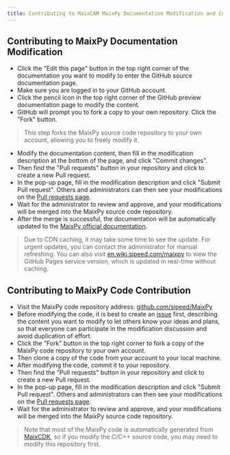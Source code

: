 ```yaml
---
title: Contributing to MaixCAM MaixPy Documentation Modification and Code Contribution
---
```


## Contributing to MaixPy Documentation Modification

* Click the "Edit this page" button in the top right corner of the documentation you want to modify to enter the GitHub source documentation page.
* Make sure you are logged in to your GitHub account.
* Click the pencil icon in the top right corner of the GitHub preview documentation page to modify the content.
* GitHub will prompt you to fork a copy to your own repository. Click the "Fork" button.
> This step forks the MaixPy source code repository to your own account, allowing you to freely modify it.
* Modify the documentation content, then fill in the modification description at the bottom of the page, and click "Commit changes".
* Then find the "Pull requests" button in your repository and click to create a new Pull request.
* In the pop-up page, fill in the modification description and click "Submit Pull request". Others and administrators can then see your modifications on the [Pull requests page](https://github.com/sipeed/MaixPy/pulls).
* Wait for the administrator to review and approve, and your modifications will be merged into the MaixPy source code repository.
* After the merge is successful, the documentation will be automatically updated to the [MaixPy official documentation](https://wiki.sipeed.com/maixpy).
> Due to CDN caching, it may take some time to see the update. For urgent updates, you can contact the administrator for manual refreshing.
> You can also visit [en.wiki.sipeed.com/maixpy](https://en.wiki.sipeed.com/maixpy) to view the GitHub Pages service version, which is updated in real-time without caching.

## Contributing to MaixPy Code Contribution

* Visit the MaixPy code repository address: [github.com/sipeed/MaixPy](https://github.com/sipeed/MaixPy)
* Before modifying the code, it is best to create an [issue](https://github.com/sipeed/MaixPy/issues) first, describing the content you want to modify to let others know your ideas and plans, so that everyone can participate in the modification discussion and avoid duplication of effort.
* Click the "Fork" button in the top right corner to fork a copy of the MaixPy code repository to your own account.
* Then clone a copy of the code from your account to your local machine.
* After modifying the code, commit it to your repository.
* Then find the "Pull requests" button in your repository and click to create a new Pull request.
* In the pop-up page, fill in the modification description and click "Submit Pull request". Others and administrators can then see your modifications on the [Pull requests page](https://github.com/sipeed/MaixPy/pulls).
* Wait for the administrator to review and approve, and your modifications will be merged into the MaixPy source code repository.

> Note that most of the MaixPy code is automatically generated from [MaixCDK](https://github.com/sipeed/MaixCDK), so if you modify the C/C++ source code, you may need to modify this repository first.
